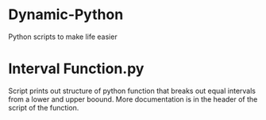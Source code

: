# Dynamic-Python
Python scripts to make life easier

# Interval Function.py

Script prints out structure of python function that breaks out equal intervals from a lower and upper boound. More documentation is in the header of the script of the function.
